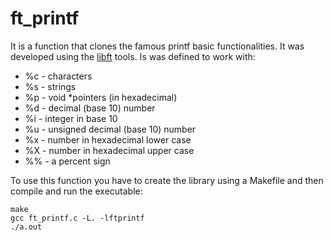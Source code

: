 # ft_printf

It is a function that clones the famous printf basic functionalities. It was developed using the [libft](https://github.com/Anastacia-Canto/42cursus/tree/main/libft) tools.
Is was defined to work with:
- %c - characters
- %s - strings
- %p - void *pointers (in hexadecimal)
- %d - decimal (base 10) number
- %i - integer in base 10
- %u - unsigned decimal (base 10) number
- %x - number in hexadecimal lower case
- %X - number in hexadecimal upper case
- %% - a percent sign

To use this function you have to create the library using a Makefile and then compile and run the executable:
```
make
gcc ft_printf.c -L. -lftprintf
./a.out
```
